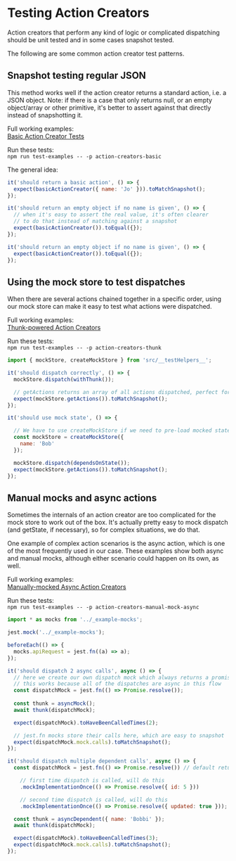 # Testing Action Creators

Action creators that perform any kind of logic or complicated dispatching should be unit tested and in some cases snapshot tested.

The following are some common action creator test patterns.

## Snapshot testing regular JSON

This method works well if the action creator returns a standard action, i.e. a JSON object. Note: if there is a case that only returns null, or an empty object/array or other primitive, it's better to assert against that directly instead of snapshotting it.

Full working examples:  
[Basic Action Creator Tests](./examples/tests/action-creators-basic.test.js)

Run these tests:  
`npm run test-examples -- -p action-creators-basic`

The general idea:

```js
it('should return a basic action', () => {
  expect(basicActionCreator({ name: 'Jo' })).toMatchSnapshot();
});

it('should return an empty object if no name is given', () => {
  // when it's easy to assert the real value, it's often clearer
  // to do that instead of matching against a snapshot
  expect(basicActionCreator()).toEqual({});
});

it('should return an empty object if no name is given', () => {
  expect(basicActionCreator()).toEqual({});
});
```

## Using the mock store to test dispatches

When there are several actions chained together in a specific order, using our mock store can make it easy to test what actions were dispatched.

Full working examples:  
[Thunk-powered Action Creators](./examples/tests/action-creators-thunk.test.js)

Run these tests:  
`npm run test-examples -- -p action-creators-thunk`

```js
import { mockStore, createMockStore } from 'src/__testHelpers__';

it('should dispatch correctly', () => {
  mockStore.dispatch(withThunk());

  // getActions returns an array of all actions dispatched, perfect for snapshotting
  expect(mockStore.getActions()).toMatchSnapshot();
});

it('should use mock state', () => {

  // We have to use createMockStore if we need to pre-load mocked state
  const mockStore = createMockStore({
    name: 'Bob'
  });

  mockStore.dispatch(dependsOnState());
  expect(mockStore.getActions()).toMatchSnapshot();
});
```

## Manual mocks and async actions

Sometimes the internals of an action creator are too complicated for the mock store to work out of the box. It's actually pretty easy to mock dispatch (and getState, if necessary), so for complex situations, we do that.

One example of complex action scenarios is the async action, which is one of the most frequently used in our case. These examples show both async and manual mocks, although either scenario could happen on its own, as well.

Full working examples:  
[Manually-mocked Async Action Creators](./examples/tests/action-creators-manual-mock-async.test.js)

Run these tests:  
`npm run test-examples -- -p action-creators-manual-mock-async`

```js
import * as mocks from '../_example-mocks';

jest.mock('../_example-mocks');

beforeEach(() => {
  mocks.apiRequest = jest.fn((a) => a);
});

it('should dispatch 2 async calls', async () => {
  // here we create our own dispatch mock which always returns a promise
  // this works because all of the dispatches are async in this flow
  const dispatchMock = jest.fn(() => Promise.resolve());
  
  const thunk = asyncMock();
  await thunk(dispatchMock);

  expect(dispatchMock).toHaveBeenCalledTimes(2);

  // jest.fn mocks store their calls here, which are easy to snapshot
  expect(dispatchMock.mock.calls).toMatchSnapshot();
});

it('should dispatch multiple dependent calls', async () => {
  const dispatchMock = jest.fn(() => Promise.resolve()) // default return for dispatch mock

    // first time dispatch is called, will do this
    .mockImplementationOnce(() => Promise.resolve({ id: 5 }))

    // second time dispatch is called, will do this
    .mockImplementationOnce(() => Promise.resolve({ updated: true }));

  const thunk = asyncDependent({ name: 'Bobbi' });
  await thunk(dispatchMock);

  expect(dispatchMock).toHaveBeenCalledTimes(3);
  expect(dispatchMock.mock.calls).toMatchSnapshot();
});
```
